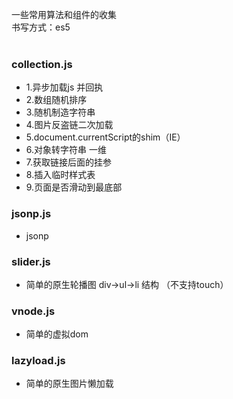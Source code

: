 一些常用算法和组件的收集 <br/>
书写方式：es5<br/>
<br/>

### collection.js<br/>
<ul>
<li>1.异步加载js 并回执</<li>
<li>2.数组随机排序</<li>
<li>3.随机制造字符串</<li>
<li>4.图片反盗链二次加载</<li>
<li>5.document.currentScript的shim（IE）</<li>
<li>6.对象转字符串 一维</<li>
<li>7.获取链接后面的挂参</<li>
<li>8.插入临时样式表</<li>
<li>9.页面是否滑动到最底部</<li>
</ul>

### jsonp.js<br/>
<ul>
<li>jsonp</<li>
</ul>

### slider.js<br/>
<ul>
<li>简单的原生轮播图  div->ul->li 结构  （不支持touch）</<li>
</ul>

### vnode.js<br/>
<ul>
<li>简单的虚拟dom</<li>
</ul>

### lazyload.js<br/>
<ul>
<li>简单的原生图片懒加载</<li>
</ul>
